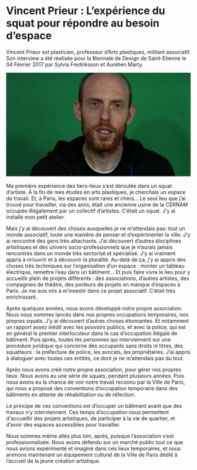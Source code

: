 # **Vincent Prieur : L’expérience du squat pour répondre au besoin d’espace**

Vincent Prieur est plasticien, professeur d’Arts plastiques, militant associatif. Son interview a été réalisée pour la Biennale de Design de Saint-Etienne le 04 Février 2017 par Sylvia Fredriksson et Aurélien Marty.

![](/assets/vincent_prieur.png)

Ma première expérience des tiers-lieux s’est déroulée dans un squat d’artiste. À la fin de mes études en arts plastiques, je cherchais un espace de travail. Et, à Paris, les espaces sont rares et chers... Le seul lieu que j’ai trouvé pour travailler, via des amis, était une ancienne usine de la CERNAM occupée illégalement par un collectif d’artistes. C’était un squat. J’y ai installé mon petit atelier.

Mais j’y ai découvert des choses auxquelles je ne m’attendais pas: tout un monde associatif, toute une manière de penser et d’expérimenter la ville. J’y ai rencontré des gens très attachants. J’ai découvert d’autres disciplines artistiques et des univers socio-professionnels que je n’aurais jamais rencontrés dans un monde très sectorisé et spécialisé. J’y ai vraiment appris à m’ouvrir et à découvrir la pluralité. Au-delà de ça, j’y ai appris des choses très techniques sur l’organisation d’un espace : monter un tableau électrique, remettre l’eau dans un bâtiment… Et puis faire vivre le lieu pour y accueillir plein de projets différents : des associations, d’autres artistes, des compagnies de théâtre, des porteurs de projets en manque d’espaces à Paris. Je me suis mis à m’investir dans ce projet associatif. C’était très enrichissant.

Après quelques années, nous avons développé notre propre association. Nous nous sommes lancés dans nos propres occupations temporaires, nos propres squats. J’y ai découvert d’autres choses étonnantes. Et notamment un rapport assez inédit avec les pouvoirs publics, et avec la police, qui est en général le premier interlocuteur dans le cas d’occupation illégale de bâtiment. Puis après, toutes les personnes qui interviennent sur une procédure juridique qui concerne des occupants sans droits ni titres, des squatteurs : la préfecture de police, les avocats, les propriétaires. J’ai appris à dialoguer avec toutes ces entités, ce dont je ne m’attendais pas du tout.

Après nous avons créé notre propre association, pour gérer nos propres lieux. Nous avons eu une série de squats, pendant plusieurs années. Puis nous avons eu la chance de voir notre travail reconnu par la Ville de Paris, qui nous a proposé des conventions d’occupation temporaire dans des bâtiments en attente de réhabilitation ou de réfection.

Le principe de ces conventions est d’occuper un bâtiment avant que des travaux n’y interviennent. Ces temps d’occupation nous permettent d'accueillir des projets artistiques, de participer à la vie de quartier, et d’avoir des espaces accessibles pour travailler.

Nous sommes même allés plus loin, après, puisque l’association s’est professionnalisée. Nous avons défendu sur un marché public tout ce que nous avions expérimenté et imaginé dans ces lieux temporaires, et nous animons maintenant un équipement culturel de la Ville de Paris dédié à l’accueil de la jeune création artistique.

